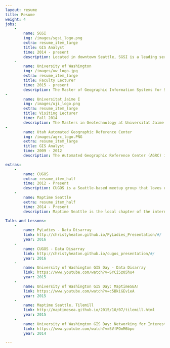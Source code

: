```yaml
---
layout: resume
title: Resume
weight: 4
jobs:
    -
        name: SGSI
        img: /images/sgsi_logo.png
        extra: resume_item_large
        title: GIS Analyst
        time: 2014 - present
        description: Located in downtown Seattle, SGSI is a leading service provider of high-end GIS technologies for efficiently solving complex business problems. I work as a GIS Analyst providing GIS expertise to our production process and digging deep into mapping applications prior to deployment to make sure they work as expected. I also give MapInfo trainings, provide tech support to customers, and write Python scripts.
    -
        name: University of Washington
        img: /images/uw_logo.jpg
        extra: resume_item_large
        title: Faculty Lecturer
        time: 2015 - present
        description: The Master of Geographic Information Systems for Sustainability Management program at the University of Washington teaches students how to design a more sustainable world using GIS. I teach GIS Programming, where we learn to extend and enhance ArcGIS software using the ArcPy module, Model Builder, command line, geodatabases, and external integrated development environments.
-
        name: Universitat Jaime I
        img: /images/uji_logo.png
        extra: resume_item_large
        title: Visiting Lecturer
        time: Fall 2014
        description: The Masters in Geotechnology at Universitat Jaime I is an English-language program focusing on Geospatial technologies and is located in Castellon de la Plana, Spain. I taught an introductory GIS course which culminated in a final project using ArcGIS Collector.
-
        name: Utah Automated Geographic Reference Center
        img: /images/agrc_logo.PNG
        extra: resume_item_large
        title: GIS Analyst
        time: 2009 - 2012
        description: The Automated Geographic Reference Center (AGRC) is the State of Utah’s map technology coordination office. I worked as a GIS Analyst and was involved in large-scale projects such as the Utah Broadband Map, 2010 Census Redistricting, and the Utah State History Project.

extras:
    -
        name: CUGOS
        extra: resume_item_half
        time: 2012 - Present
        description: CUGOS is a Seattle-based meetup group that loves open source spatial tools. We host a variety of monthly meetings and hack nights, as well as annual mini-conferences.
    -
        name: Maptime Seattle
        extra: resume_item_half
        time: 2014 - Present
        description: Maptime Seattle is the local chapter of the international Maptime community. We teach anything related to maps and spatial data, all for beginners and those exited to learn something new.

Talks and Lessons:
    -
        name: PyLadies - Data Disarray
        link: http://christyheaton.github.io/PyLadies_Presentation/#/
        year: 2016
    -
        name: CUGOS - Data Disarray
        link: http://christyheaton.github.io/cugos_presentation/#/
        year: 2016
    -
        name: University of Washington GIS Day - Data Disarray
        link: https://www.youtube.com/watch?v=SYCi5z05hu4
        year: 2015
    -
        name: University of Washington GIS Day: MaptimeSEA!
        link: https://www.youtube.com/watch?v=c5BkiGEv1eA
        year: 2015
    -
        name: Maptime Seattle, Tilemill
        link: http://maptimesea.github.io/2015/10/07/tilemill.html
        year: 2015
    -
        name: University of Washington GIS Day: Networking for Interesting Career Opportunities
        link: https://www.youtube.com/watch?v=5VfPOmM6bpo
        year: 2014

---
```

